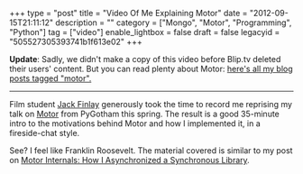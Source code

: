 +++
type = "post"
title = "Video Of Me Explaining Motor"
date = "2012-09-15T21:11:12"
description = ""
category = ["Mongo", "Motor", "Programming", "Python"]
tag = ["video"]
enable_lightbox = false
draft = false
legacyid = "505527305393741b1f613e02"
+++

<p><strong>Update</strong>: Sadly, we didn't make a copy of this video before Blip.tv deleted their users' content. But you can read plenty about Motor: <a href="/blog/category/motor/">here's all my blog posts tagged "motor".</a></p>
<hr />
<p>Film student <a href="http://www.finlaycoopermedia.com/">Jack Finlay</a> generously took the time to record me reprising my talk on <a href="/motor/">Motor</a> from PyGotham this spring. The result is a good 35-minute intro to the motivations behind Motor and how I implemented it, in a fireside-chat style.</p>
<p>See? I feel like Franklin Roosevelt. The material covered is similar to my post on <a href="/blog/motor-internals-how-i-asynchronized-a-synchronous-library/">Motor Internals: How I Asynchronized a Synchronous Library</a>.</p>
